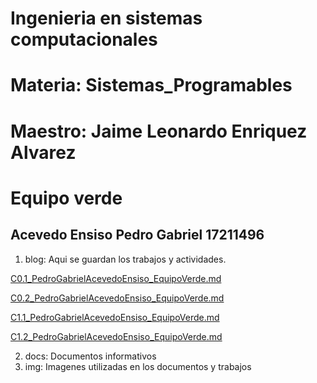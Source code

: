 # Ingenieria en sistemas computacionales
# Materia: Sistemas_Programables
# Maestro: Jaime Leonardo Enriquez Alvarez
# Equipo verde
## Acevedo Ensiso Pedro Gabriel 17211496
1. blog: Aqui se guardan los trabajos y actividades.

[C0.1_PedroGabrielAcevedoEnsiso_EquipoVerde.md](blog/C0.1_PedroGabrielacevedoEnsiso_EquipoVerde.md)

[C0.2_PedroGabrielAcevedoEnsiso_EquipoVerde.md](blog/C0.2_PedroGabrielAcevedoEnsiso_Equipo_Verde.md)

[C1.1_PedroGabrielAcevedoEnsiso_EquipoVerde.md](blog/C1.1_PedroGabrielAcevedoEnsiso_EquipoVerde.md)

[C1.2_PedroGabrielAcevedoEnsiso_EquipoVerde.md](blog/blog/C1.2_PedroGabrielAcevedoEnsiso_Verde.md)

2. docs: Documentos informativos
3. img: Imagenes utilizadas en los documentos y trabajos
